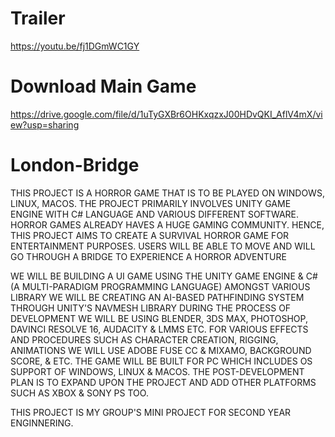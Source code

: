 # Trailer

https://youtu.be/fj1DGmWC1GY

# Download Main Game

https://drive.google.com/file/d/1uTyGXBr6OHKxqzxJ00HDvQKI_AflV4mX/view?usp=sharing

# London-Bridge

THIS PROJECT IS A HORROR GAME THAT IS TO BE PLAYED ON WINDOWS, LINUX,
MACOS. THE PROJECT PRIMARILY INVOLVES UNITY GAME ENGINE WITH C#
LANGUAGE AND VARIOUS DIFFERENT SOFTWARE. HORROR GAMES ALREADY HAVES
A HUGE GAMING COMMUNITY. HENCE, THIS PROJECT AIMS TO CREATE A
SURVIVAL HORROR GAME FOR ENTERTAINMENT PURPOSES. USERS WILL BE ABLE
TO MOVE AND WILL GO THROUGH A BRIDGE TO EXPERIENCE A HORROR
ADVENTURE

WE WILL BE BUILDING A UI GAME USING THE UNITY GAME ENGINE & C# (A
MULTI-PARADIGM PROGRAMMING LANGUAGE) AMONGST VARIOUS LIBRARY
WE WILL BE CREATING AN AI-BASED PATHFINDING SYSTEM THROUGH
UNITY'S NAVMESH LIBRARY DURING THE PROCESS OF DEVELOPMENT WE
WILL BE USING BLENDER, 3DS MAX, PHOTOSHOP, DAVINCI RESOLVE 16,
AUDACITY & LMMS ETC. FOR VARIOUS EFFECTS AND PROCEDURES SUCH AS
CHARACTER CREATION, RIGGING, ANIMATIONS WE WILL USE ADOBE FUSE
CC & MIXAMO, BACKGROUND SCORE, & ETC. THE GAME WILL BE BUILT FOR
PC WHICH INCLUDES OS SUPPORT OF WINDOWS, LINUX & MACOS. THE
POST-DEVELOPMENT PLAN IS TO EXPAND UPON THE PROJECT AND ADD
OTHER PLATFORMS SUCH AS XBOX & SONY PS TOO.

THIS PROJECT IS MY GROUP'S MINI PROJECT FOR SECOND YEAR ENGINNERING.
